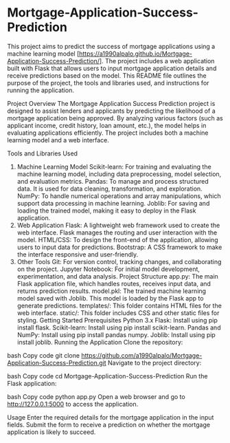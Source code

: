 # Mortgage-Application-Success-Prediction

This project aims to predict the success of mortgage applications using a machine learning model [https://a1990alpalo.github.io/Mortgage-Application-Success-Prediction/]. The project includes a web application built with Flask that allows users to input mortgage application details and receive predictions based on the model. This README file outlines the purpose of the project, the tools and libraries used, and instructions for running the application.

Project Overview
The Mortgage Application Success Prediction project is designed to assist lenders and applicants by predicting the likelihood of a mortgage application being approved. By analyzing various factors (such as applicant income, credit history, loan amount, etc.), the model helps in evaluating applications efficiently. The project includes both a machine learning model and a web interface.

Tools and Libraries Used
1. Machine Learning Model
Scikit-learn: For training and evaluating the machine learning model, including data preprocessing, model selection, and evaluation metrics.
Pandas: To manage and process structured data. It is used for data cleaning, transformation, and exploration.
NumPy: To handle numerical operations and array manipulations, which support data processing in machine learning.
Joblib: For saving and loading the trained model, making it easy to deploy in the Flask application.
2. Web Application
Flask: A lightweight web framework used to create the web interface. Flask manages the routing and user interaction with the model.
HTML/CSS: To design the front-end of the application, allowing users to input data for predictions.
Bootstrap: A CSS framework to make the interface responsive and user-friendly.
3. Other Tools
Git: For version control, tracking changes, and collaborating on the project.
Jupyter Notebook: For initial model development, experimentation, and data analysis.
Project Structure
app.py: The main Flask application file, which handles routes, receives input data, and returns prediction results.
model.pkl: The trained machine learning model saved with Joblib. This model is loaded by the Flask app to generate predictions.
templates/: This folder contains HTML files for the web interface.
static/: This folder includes CSS and other static files for styling.
Getting Started
Prerequisites
Python 3.x
Flask: Install using pip install flask.
Scikit-learn: Install using pip install scikit-learn.
Pandas and NumPy: Install using pip install pandas numpy.
Joblib: Install using pip install joblib.
Running the Application
Clone the repository:

bash
Copy code
git clone https://github.com/a1990alpalo/Mortgage-Application-Success-Prediction.git
Navigate to the project directory:

bash
Copy code
cd Mortgage-Application-Success-Prediction
Run the Flask application:

bash
Copy code
python app.py
Open a web browser and go to http://127.0.0.1:5000 to access the application.

Usage
Enter the required details for the mortgage application in the input fields.
Submit the form to receive a prediction on whether the mortgage application is likely to succeed.
